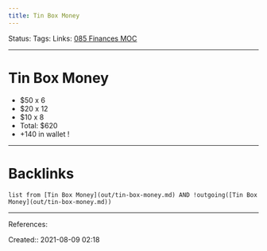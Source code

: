 ```yaml
---
title: Tin Box Money
---
```

Status: 
Tags: 
Links: [085 Finances MOC](out/085-finances-moc.md)
___
# Tin Box Money
- $50 x 6
- $20 x 12
- $10 x 8
- Total: $620
- +140 in wallet !
___
# Backlinks
```dataview
list from [Tin Box Money](out/tin-box-money.md) AND !outgoing([Tin Box Money](out/tin-box-money.md))
```
___
References:

Created:: 2021-08-09 02:18
